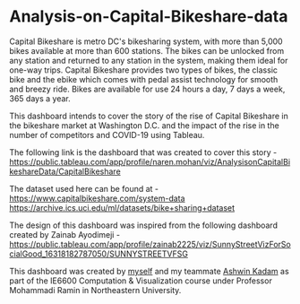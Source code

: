# Analysis-on-Capital-Bikeshare-data

Capital Bikeshare is metro DC's bikesharing system, with more than 5,000 bikes available at more than 600 stations. The bikes can be unlocked from any station and returned to any station in the system, making them ideal for one-way trips. Capital Bikeshare provides two types of bikes, the classic bike and the ebike which comes with pedal assist technology for smooth and breezy ride. Bikes are available for use 24 hours a day, 7 days a week, 365 days a year. 

This dashboard intends to cover the story of the rise of Capital Bikeshare in the bikeshare market at Washington D.C. and the impact of the rise in the number of  competitors and COVID-19 using Tableau. 

The following link is the dashboard that was created to cover this story - 
https://public.tableau.com/app/profile/naren.mohan/viz/AnalysisonCapitalBikeshareData/CapitalBikeshare

The dataset used here can be found at - <br>
https://www.capitalbikeshare.com/system-data <br>
https://archive.ics.uci.edu/ml/datasets/bike+sharing+dataset <br>

The design of this dashboard was inspired from the following dashboard created by Zainab Ayodimeji - 
https://public.tableau.com/app/profile/zainab2225/viz/SunnyStreetVizForSocialGood_16318182787050/SUNNYSTREETVFSG

This dashboard was created by [myself](https://www.linkedin.com/in/narenmohan1997/) and my teammate [Ashwin Kadam](https://www.linkedin.com/in/ashwinkadam07/) as part of the IE6600 Computation & Visualization course under Professor Mohammadi Ramin in Northeastern University.
